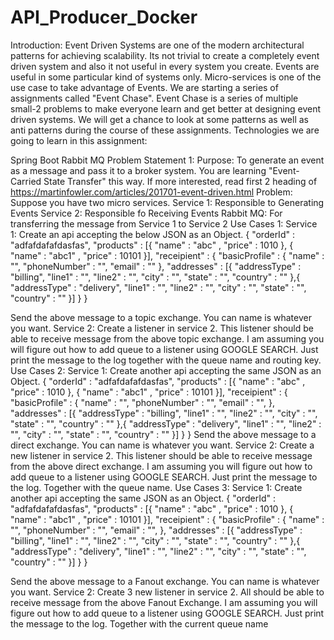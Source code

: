 # API_Producer_Docker
Introduction: Event Driven Systems are one of the modern architectural patterns for achieving scalability. Its not trivial to create a completely event driven system and also it not useful in every system you create. Events are useful in some particular kind of systems only. Micro-services is one of the use case to take advantage of Events. We are starting a series of assignments called "Event Chase". Event Chase is a series of multiple small-2 problems to make everyone learn and get better at designing event driven systems. We will get a chance to look at some patterns as well as anti patterns during the course of these assignments. Technologies we are going to learn in this assignment:

Spring Boot
Rabbit MQ Problem Statement 1: Purpose: To generate an event as a message and pass it to a broker system. You are learning "Event-Carried State Transfer" this way. If more interested, read first 2 heading of https://martinfowler.com/articles/201701-event-driven.html Problem: Suppose you have two micro services.
Service 1: Responsible to Generating Events
Service 2: Responsible fo Receiving Events
Rabbit MQ: For transferring the message from Service 1 to Service 2 Use Cases 1: Service 1:
Create an api accepting the below JSON as an Object.
{
  "orderId" : "adfafdafafdasfas",
  "products" : [{
    "name" : "abc" ,
    "price" : 1010
  },
  {
    "name" : "abc1" ,
    "price" : 10101
  }],
  "receipient" : {
    "basicProfile" : {
        "name" : "",
        "phoneNumber" : "",
        "email" : ""
    },
    "addresses" : [{
        "addressType" : "billing",
        "line1" : "",
        "line2" : "",
        "city" : "",
        "state" : "",
        "country" : ""
    },{
        "addressType" : "delivery",
        "line1" : "",
        "line2" : "",
        "city" : "",
        "state" : "",
        "country" : ""
    }]
  }
}


Send the above message to a topic exchange. You can name is whatever you want. Service 2:
Create a listener in service 2. This listener should be able to receive message from the above topic exchange.
I am assuming you will figure out how to add queue to a listener using GOOGLE SEARCH.
Just print the message to the log together with the queue name and routing key. Use Cases 2: Service 1:
Create another api accepting the same JSON as an Object.
{
  "orderId" : "adfafdafafdasfas",
  "products" : [{
    "name" : "abc" ,
    "price" : 1010
  },
  {
    "name" : "abc1" ,
    "price" : 10101
  }],
  "receipient" : {
    "basicProfile" : {
        "name" : "",
        "phoneNumber" : "",
        "email" : "",
    },
    "addresses" : [{
        "addressType" : "billing",
        "line1" : "",
        "line2" : "",
        "city" : "",
        "state" : "",
        "country" : ""
    },{
        "addressType" : "delivery",
        "line1" : "",
        "line2" : "",
        "city" : "",
        "state" : "",
        "country" : ""
    }]
  }
}
Send the above message to a direct exchange. You can name is whatever you want. Service 2:
Create a new listener in service 2. This listener should be able to receive message from the above direct exchange.
I am assuming you will figure out how to add queue to a listener using GOOGLE SEARCH.
Just print the message to the log. Together with the queue name. Use Cases 3: Service 1:
Create another api accepting the same JSON as an Object.
{
  "orderId" : "adfafdafafdasfas",
  "products" : [{
    "name" : "abc" ,
    "price" : 1010
  },
  {
    "name" : "abc1" ,
    "price" : 10101
  }],
  "receipient" : {
    "basicProfile" : {
        "name" : "",
        "phoneNumber" : "",
        "email" : "",
    },
    "addresses" : [{
        "addressType" : "billing",
        "line1" : "",
        "line2" : "",
        "city" : "",
        "state" : "",
        "country" : ""
    },{
        "addressType" : "delivery",
        "line1" : "",
        "line2" : "",
        "city" : "",
        "state" : "",
        "country" : ""
    }]
  }
}

Send the above message to a Fanout exchange. You can name is whatever you want. Service 2:
Create 3 new listener in service 2. All should be able to receive message from the above Fanout Exchange.
I am assuming you will figure out how to add queue to a listener using GOOGLE SEARCH.
Just print the message to the log. Together with the current queue name
